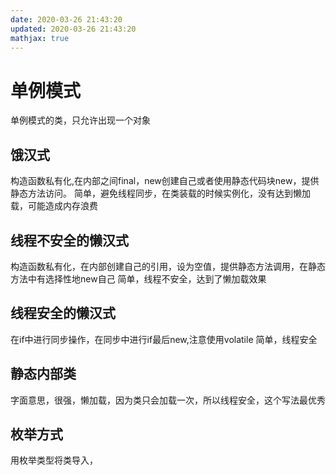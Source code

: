 ```yaml
---
date: 2020-03-26 21:43:20
updated: 2020-03-26 21:43:20
mathjax: true
---
```


# 单例模式
 单例模式的类，只允许出现一个对象

## 饿汉式
 构造函数私有化,在内部之间final，new创建自己或者使用静态代码块new，提供静态方法访问。
 简单，避免线程同步，在类装载的时候实例化，没有达到懒加载，可能造成内存浪费

## 线程不安全的懒汉式
 构造函数私有化，在内部创建自己的引用，设为空值，提供静态方法调用，在静态方法中有选择性地new自己
 简单，线程不安全，达到了懒加载效果

## 线程安全的懒汉式
 在if中进行同步操作，在同步中进行if最后new,注意使用volatile
 简单，线程安全

<!---more-->

## 静态内部类
 字面意思，很强，懒加载，因为类只会加载一次，所以线程安全，这个写法最优秀

## 枚举方式
 用枚举类型将类导入，